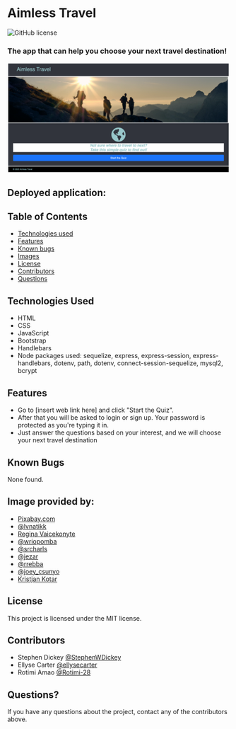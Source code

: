 # Aimless Travel
![GitHub license](https://img.shields.io/badge/license-MIT-ff69b4.svg)

### The app that can help you choose your next travel destination!

![screenshot](assets/images/screenshot.png)

## Deployed application:


## Table of Contents
* [Technologies used](#technologies-used)
* [Features](#features)
* [Known bugs](#known-bugs)
* [Images](#stock-image-provided-by)
* [License](#license)
* [Contributors](#contributors)
* [Questions](#questions)


## Technologies Used
* HTML
* CSS
* JavaScript
* Bootstrap
* Handlebars
* Node packages used: sequelize, express, express-session, express-handlebars, dotenv, path, dotenv, connect-session-sequelize, mysql2, bcrypt


## Features
* Go to [insert web link here] and click "Start the Quiz". 
* After that you will be asked to login or sign up. Your password is protected as you're typing it in.
*  Just answer the questions based on your interest, and we will choose your next travel destination

## Known Bugs
None found.


## Image provided by:
* [Pixabay.com](https://www.ncei.noaa.gov/news/weather-vs-climate)
* [@lvnatikk](https://unsplash.com/photos/-YHSwy6uqvk)
* [Regina Vaicekonyte](https://delos.com/resources/blog/travel-during-covid-19-exposure-risk-on-different-modes-of-transportation/)
* [@wriopomba](https://unsplash.com/photos/Kmqog-irt-k)
* [@srcharls](https://unsplash.com/photos/wt3disORDAg)
* [@jezar](https://unsplash.com/photos/alY6_OpdwRQ)
* [@rrebba](https://unsplash.com/photos/zunQwMy5B6M)
* [@joey_csunyo](https://unsplash.com/photos/NwGMe-NuDm0)
* [Kristjan Kotar](https://unsplash.com/photos/-h15p84GY5k)


## License
This project is licensed under the MIT license.


## Contributors
* Stephen Dickey [@StephenWDickey](https://github.com/StephenWDickey)
* Ellyse Carter [@ellysecarter](https://github.com/ellysecarter)
* Rotimi Amao [@Rotimi-28](https://github.com/Rotimi-28)

## Questions?
If you have any questions about the project, contact any of the contributors above. 